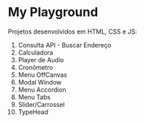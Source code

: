 # My Playground

Projetos desenvolvidos em HTML, CSS e JS:

1. Consulta API - Buscar Endereço
2. Calculadora
3. Player de Audio
4. Cronômetro
5. Menu OffCanvas
6. Modal Window
7. Menu Accordion
8. Menu Tabs
9. Slider/Carrossel
10. TypeHead
